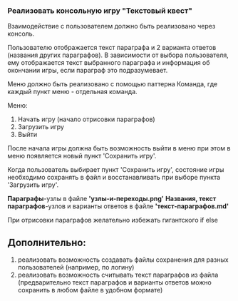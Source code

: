 ### Реализовать консольную игру "Текстовый квест"

Взаимодействие с пользователем должно быть реализовано через консоль.

Пользователю отображается текст параграфа и 2 варианта ответов (названия других параграфов).
В зависимости от выбора пользователя, ему отображается текст выбранного параграфа и информация об окончании игры, если параграф это подразумевает.

Меню должно быть реализовано с помощью паттерна Команда, где каждый пункт меню - отдельная команда.

Меню:
1. Начать игру (начало отрисовки параграфов)
2. Загрузить игру
3. Выйти

После начала игры должна быть возможность выйти в меню при этом
в меню появляется новый пункт 'Сохранить игру'.

Когда пользователь выбирает пункт 'Сохранить игру',
состояние игры необходимо сохранять в файл и восстанавливать при выборе пункта 'Загрузить игру'.

**Параграфы**-узлы в файле **'узлы-и-переходы.png'**
**Названия, текст параграфов**-узлов и варианты ответов в файле **'текст-параграфов.md'**

При отрисовки параграфов желательно избежать гигантского if else

## Дополнительно:
1. реализовать возможность создавать файлы сохранения для разных пользователей (например, по логину)
2. реализовать возможность считывать текст параграфов из файла (предварительно текст параграфов и варианты ответов можно сохранить в любом файле в удобном формате)
